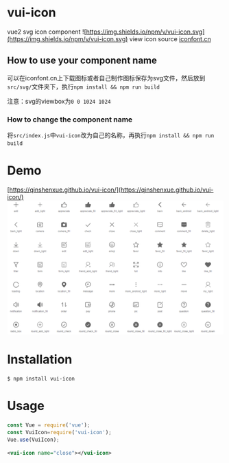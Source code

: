 # vui-icon
vue2 svg icon component
![https://img.shields.io/npm/v/vui-icon.svg](https://img.shields.io/npm/v/vui-icon.svg)
view icon source [iconfont.cn](http://iconfont.cn/plus/collections/detail?cid=33)

## How to use your component name
可以在iconfont.cn上下载图标或者自己制作图标保存为svg文件，然后放到`src/svg/`文件夹下，执行`npm install && npm run build`

注意：svg的viewbox为`0 0 1024 1024`

### How to change the component name
将`src/index.js`中`vui-icon`改为自己的名称，再执行`npm install && npm run build`

# Demo
[https://qinshenxue.github.io/vui-icon/](https://qinshenxue.github.io/vui-icon/)
![](demo.png)

# Installation
```
$ npm install vui-icon
```
# Usage
``` js
const Vue = require('vue');
const VuiIcon=require('vui-icon');
Vue.use(VuiIcon);
```
``` xml
<vui-icon name="close"></vui-icon>
```
